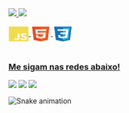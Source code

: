 <div>
   <a href="https://github.com/KuatiFloyd">
   <img height="180em" src="https://github-readme-stats.vercel.app/api?username=KuatiFloyd&show_icons=true&theme=tokyonight&include_all_commits=true&count_private=true"/>
   <img height="180em" src="https://github-readme-stats.vercel.app/api/top-langs/?username=KuatiFloyd&layout=compact&langs_count=6&theme=tokyonight"/>

</div>
<div style="display: inline_block"><br>
  <img align="center" alt="Js" height="30" width="40" src="https://raw.githubusercontent.com/devicons/devicon/master/icons/javascript/javascript-plain.svg">
  <img align="center" alt="HTML" height="30" width="40" src="https://raw.githubusercontent.com/devicons/devicon/master/icons/html5/html5-original.svg">
  <img align="center" alt="CSS" height="30" width="40" src="https://raw.githubusercontent.com/devicons/devicon/master/icons/css3/css3-original.svg">
</div>
 
 <br>
 
  ### Me sigam nas redes abaixo!
 
<div> 
  <a href="https://www.youtube.com/channel/UCVEMRBj0p1BoeiFnCq0wsjw" target="_blank"><img src="https://img.shields.io/badge/YouTube-FF0000?style=for-the-badge&logo=youtube&logoColor=white" target="_blank"></a>
  <a href="https://instagram.com/danielcorrea.floyd" target="_blank"><img src="https://img.shields.io/badge/-Instagram-%23E4405F?style=for-the-badge&logo=instagram&logoColor=white" target="_blank"></a>
   <a href = "https://www.facebook.com/daniel.floyd.359"><img src="https://img.shields.io/badge/-Facebook-%23333?style=for-the-badge&logo=Facebook&logoColor=white" target="_blank"></a>

  ![Snake animation](https://github.com/devemdobro/devemdobro/blob/output/github-contribution-grid-snake.svg)

</div>
